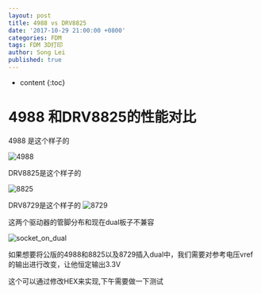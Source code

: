 ```yaml
---
layout: post
title: 4988 vs DRV8825
date: '2017-10-29 21:00:00 +0800'
categories: FDM
tags: FDM 3D打印
author: Song Lei
published: true
---
```


* content
{:toc}

# 4988 和DRV8825的性能对比
4988 是这个样子的 

![4988]({{site.baseurl}}/images/4988.png)

DRV8825是这个样子的

![8825]({{site.baseurl}}/images/8825.png)

DRV8729是这个样子的
![8729]({{site.baseurl}}/images/8729.png)

这两个驱动器的管脚分布和现在dual板子不兼容

![socket_on_dual]({{site.baseurl}}/images/dual_socket.png)

如果想要将公版的4988和8825以及8729插入dual中，我们需要对参考电压vref的输出进行改变，让他恒定输出3.3V

这个可以通过修改HEX来实现,下午需要做一下测试
